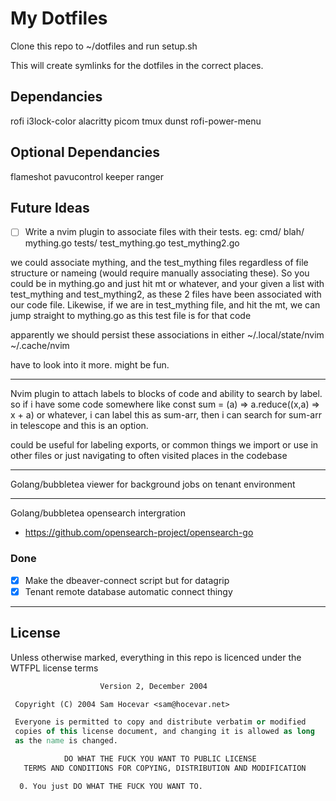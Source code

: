 # My Dotfiles

Clone this repo to ~/dotfiles and run setup.sh 

This will create symlinks for the dotfiles in the correct places. 

## Dependancies
rofi
i3lock-color
alacritty
picom
tmux
dunst
rofi-power-menu

## Optional Dependancies
flameshot
pavucontrol
keeper
ranger

## Future Ideas
- [ ] Write a nvim plugin to associate files with their tests.
eg:
  cmd/
    blah/
      mything.go
  tests/
    test_mything.go
    test_mything2.go

we could associate mything, and the test_mything files regardless of file structure
or nameing (would require manually associating these). So you could be in mything.go
and just hit <leader>mt or whatever, and your given a list with test_mything and
test_mything2, as these 2 files have been associated with our code file. Likewise, if
we are in test_mything file, and hit the <leader>mt, we can jump straight to mything.go
as this test file is for that code

apparently we should persist these associations in either
    ~/.local/state/nvim 
    ~/.cache/nvim

have to look into it more. might be fun. 

---

Nvim plugin to attach labels to blocks of code and ability to search by label.
so if i have some code somewhere like
const sum = (a) => a.reduce((x,a) => x + a)
or whatever, i can label this as sum-arr, then i can search for sum-arr in telescope and this is an option. 

could be useful for labeling exports, or common things we import or use in other files or just navigating to
often visited places in the codebase

---

Golang/bubbletea viewer for background jobs on tenant environment

---

Golang/bubbletea opensearch intergration
  - https://github.com/opensearch-project/opensearch-go

### Done

- [x] Make the dbeaver-connect script but for datagrip
- [x] Tenant remote database automatic connect thingy

---

## License
Unless otherwise marked, everything in this repo is licenced under the WTFPL license terms
```       DO WHAT THE FUCK YOU WANT TO PUBLIC LICENSE 
                    Version 2, December 2004 

 Copyright (C) 2004 Sam Hocevar <sam@hocevar.net> 

 Everyone is permitted to copy and distribute verbatim or modified 
 copies of this license document, and changing it is allowed as long 
 as the name is changed. 

            DO WHAT THE FUCK YOU WANT TO PUBLIC LICENSE 
   TERMS AND CONDITIONS FOR COPYING, DISTRIBUTION AND MODIFICATION 

  0. You just DO WHAT THE FUCK YOU WANT TO.
```

